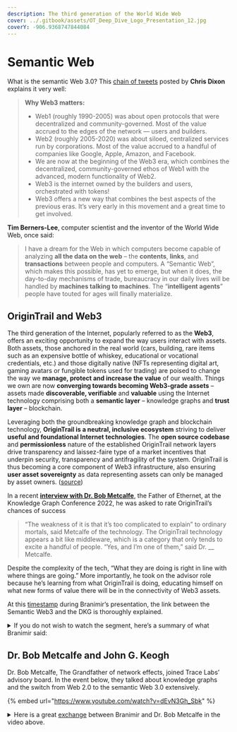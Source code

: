 ```yaml
---
description: The third generation of the World Wide Web
cover: ../.gitbook/assets/OT_Deep_Dive_Logo_Presentation_12.jpg
coverY: -906.9368747844084
---
```


# Semantic Web

What is the semantic Web 3.0? This [chain of tweets](https://twitter.com/cdixon/status/1442201621266534402?lang=en) posted by **Chris Dixon** explains it very well:

> **Why Web3 matters:**
>
> * Web1 (roughly 1990-2005) was about open protocols that were decentralized and community-governed. Most of the value accrued to the edges of the network — users and builders.
> * Web2 (roughly 2005-2020) was about siloed, centralized services run by corporations. Most of the value accrued to a handful of companies like Google, Apple, Amazon, and Facebook.
> * We are now at the beginning of the Web3 era, which combines the decentralized, community-governed ethos of Web1 with the advanced, modern functionality of Web2.
> * Web3 is the internet owned by the builders and users, orchestrated with tokens!
> * Web3 offers a new way that combines the best aspects of the previous eras. It’s very early in this movement and a great time to get involved.

**Tim Berners-Lee**, computer scientist and the inventor of the World Wide Web, once said:&#x20;

> I have a dream for the Web in which computers become capable of analyzing **all the data on the web** – the **contents**, **links**, and **transactions** between people and computers. A “Semantic Web”, which makes this possible, has yet to emerge, but when it does, the day-to-day mechanisms of trade, bureaucracy in our daily lives will be handled by **machines talking to machines**. The “**intelligent agents**” people have touted for ages will finally materialize.

## OriginTrail and Web3

The third generation of the Internet, popularly referred to as the **Web3**, offers an exciting opportunity to expand the way users interact with assets. Both assets, those anchored in the real world (cars, building, rare items such as an expensive bottle of whiskey, educational or vocational credentials, etc.) and those digitally native (NFTs representing digital art, gaming avatars or fungible tokens used for trading) are poised to change the way we **manage, protect and increase the value** of our wealth. Things we own are now **converging towards becoming Web3-grade assets** – assets made **discoverable, verifiable** and **valuable** using the Internet technology comprising both a **semantic layer** – knowledge graphs and **trust layer** – blockchain.

Leveraging both the groundbreaking knowledge graph and blockchain technology, **OriginTrail is a neutral, inclusive ecosystem** striving to deliver **useful and foundational Internet technologies**. The **open source codebase** and **permissionless** nature of the established OriginTrail network layers drive transparency and laissez-faire type of a market incentives that underpin security, transparency and antifragility of the system. OriginTrail is thus becoming a core component of Web3 infrastructure, also ensuring **user asset sovereignty** as data representing assets can only be managed by asset owners. ([source](https://parachain.origintrail.io/whitepaper?section=web3-grade-assets-and-network-effects))

In a recent [**interview with Dr. Bob Metcalfe**](https://twitter.com/ZDNet/status/1522268420724695047?s=20\&t=C1APYeT2P1tN27s4bHAP7g), the Father of Ethernet, at the Knowledge Graph Conference 2022, he was asked to rate OriginTrail’s chances of success&#x20;

> “The weakness of it is that it’s too complicated to explain” to ordinary mortals, said Metcalfe of the technology. The OriginTrail technology appears a bit like middleware, which is a category that only tends to excite a handful of people. “Yes, and I’m one of them,” said Dr. __ Metcalfe.

Despite the complexity of the tech, “What they are doing is right in line with where things are going.” More importantly, he took on the advisor role because he’s learning from what OriginTrail is doing, educating himself on what new forms of value there will be in the connectivity of Web3 assets.

At this [timestamp](https://youtu.be/dEvN3Gh\_Sbk?t=2120) during Branimir’s presentation, the link between the Semantic Web3 and the DKG is thoroughly explained.&#x20;

<details>

<summary>If you do not wish to watch the segment, here’s a summary of what Branimir said:</summary>

“**OriginTrail** is the **world’s first Decentralized Knowledge Graph**, where the idea is that everybody can share this set of technologies. We can expand connectivity to wider spaces than just siloed platforms like Google and Facebook. Anybody can participate with any device, and therefore generate value for everyone. OriginTrail is a global semantic network of data that organizes humanity’s most important **assets**, making them **discoverable**, **verifiable** and **valuable**. The value exchange pays for all network effects. In a way, the original structure of the Semantic Web 3.0 envisonned by Berners-Lee comes to this synergy of knowledge graphs, and blockchains, as we have them today. If we show a very simplified architecture here, sitting on top of blockchains is the Decentralized Knowledge Graph, which enables these Web 3.0 applications. These layers of blockchains and Decentralized Knowledge Graph on the new Semantic Web 3.0 have basically covered the architecture that Tim Berners-Lee envisioned originally on the Semantic Web in a trusted sense.

The **Decentralized Knowledge Graph drives network effects**. We start from the notion that **information is inherently valuable**. For instance, all big tech companies in the world benefit a lot from the information that gets exchanged through them. A simple Google search term enriches the knowledge graph of Google and generates more value. Next time when Google is being searched for the same term, they will actually use the learnings from what you’ve done previously. The same concept of enriching a knowledge graph can be done in a decentralized manner. Taking this information, which is inherently valuable, we actually unlock the **Metcalfe’s Law** **network effects for humanity’s most important assets**.

We do that in **three ways**. First, we make all of these assets **discoverable**. We use the word asset in the widest context, so that means both **physical assets**, which OriginTrail has already been using in the tracking of physical assets in real world today, and **digital assets**, such as assets on a blockchain (**NFTs** for instance) or just generally data assets. Second, making assets **discoverable** is a very important aspect of enabling this data connectivity to happen, because without discoverability, we’re not able to make these connections. Discoverability means that all this knowledge that gets accumulated is able to connect to some other knowledge or is able to be used in some upper layer, application layer, like Professor Metcalfe beautifully put it – **connectivity also permeates through all layers**. Discoverability is also important in terms of bridging data silos. When we have situations where we have companies that have maintained their own data systems, like Facebook and Google, but also the traditional supply chain companies, or generally any data system, in order to bridge those, you need to have the property of discoverability. To make this bridge happen, **verifiability** in another important aspect. In the context of blockchains, verifiability is associated to transactions, but the meaning can be expanded to anything. The d**ecentralized Knowledge Graph is actually a set of verifiable assertions** – think of that as **immutable data** **sets** that have all been signed, and have a cryptographic fingerprint associated with them on a particular blockchain. Why is it a blockchain? Because you can always take that data set, crunch it back to its hash and compare it to the one that has been time stamped on the blockchain, and see if it has been changed. If it hasn’t, then you can you verify the **integrity** of this information, or that it has been immutable, but also confirm or verify the signature of whoever issued this verifiable assertion or data set. Finally, you can use it directly on the blockchain, because you can verify that whatever data comes from the DKG has a corresponding set of fingerprints on the chain that can verify that at certain point in time, it really had that shape. Therefore, verifiability comes in various forms. But why does it matter? It matters in the sense which Professor Metcalfe mentioned – the problem of fake news, which really is a problem of verifiability. Can you verify the source? Can you be sure that the information that has been shared is truthful. Obviously there is no algorithm in the world that you put some information in, and a true or false statement comes out and says this is the truth or not. But what we can do on a protocol level today is we can verify several things, that something hasn’t been changed along the way, some statement made by some organization is as it is, but also, we can verify that indeed, it comes from that organization.

Now, if we think about these assertions not as separate things, but rather **interconnected things**, you’re able to **query them**, and you’re able to **formulate all kinds of answers and analytics based on verifiable data** – that is the **semantic**, and that is what we can base our decisions on. All of this makes data valuable. Going back to Google, one of the biggest thing associated with Google searches is the SEO (Search Engine Operation) friendliness. You know how high your website ranks or shows up on the list for Google search – all this basically determines the website value. Therefore, if you are really easily discoverable through some search term, it means that your website is being clicked on a lot and it has a lot of links pointing to it. Google gives it much higher value, and it actually sorts the list according to the value. This value is calculated, among others, with also this [Google PageRank algorithm](https://en.wikipedia.org/wiki/PageRank). This algorithm essentially harnesses the power of network effects. So again, the Decentralized Knowledge Graph is designed to make data discoverable, verifiable and valuable. It conforms to the Metcalfe’s Law, which is basically that the value is proportional to the square of the number of entities in this interconnected network. Robert Noyce, one of the co-founders of Intel, once said that **knowledge is power**. When you share that knowledge, knowledge sharing is power multiplied.

With OriginTrail, you can do several things such as building high quality variable data, you can build applications on top, you can publish verifiable assertions from any system, integrate all of this data across the semantic Web 3.0 pretty seamlessly, and easily build privacy first Metaverse right outside. OriginTrail is completely open source, and it is designed to enable anybody to own their own data. Anybody can run an OriginTrail node and network, anybody can connect and publish with it, with the possibility of containing some permission information in their own subgraph and keep data private. Publishing public information is, of course there for this kind of discoverability and verifiability. What you can also do is you can discover and crowdsource high quality data sets. This is something very interesting for the field of data science, machine learning AI, because for all these great algorithms we really need lots of and very high-quality data. Finally, you can tokenize your dynamic assets. Today, the physical or digital OriginTrail DKG is already actually working on that, and there’s quite a few global leaders using it. The British Standards Institution has several applications built on top of OriginTrail, the Swiss railway companies are working on also several implementations for the last couple of years in production that are tracking supply chain parts, and with multiple partners in the European rail space. Another interesting example is the trusted factory example with SCAN Association, which is actually an association of companies such as Walmart, Home Depot, Costco, and many others for factory audits. There are also other use cases in fashion, food traceability, and others that OriginTrail is already been used for. Walmart have awarded us, and Oracle, as one of our partners, has also been traditionally in the data space as one of the original databases very interested in the semantic web and blockchain, and therefore, working together with OriginTrail. Finally, the World Economic Forum with whom we’ve been involved in a project of actually mapping and crowdsourcing very useful information on personal protective equipment, which is highly critical in this situation of pandemic. So that will be it.”

</details>

## **Dr. Bob Metcalfe and John G. Keogh**

Dr. Bob Metcalfe, The Grandfather of network effects, joined Trace Labs’ advisory board. In the event below, they talked about knowledge graphs and the switch from Web 2.0 to the semantic Web 3.0 extensively.&#x20;

{% embed url="https://www.youtube.com/watch?v=dEvN3Gh_Sbk" %}

<details>

<summary>Here is a great <a href="https://youtu.be/dEvN3Gh_Sbk?t=1679">exchange</a> between Branimir and Dr. Bob Metcalfe in the video above.</summary>

**Branimir**: “There’s quite a lot of algorithms that are actually built to harness the connectivity of the knowledge graph. The most famous one is the Google PageRank. If you have a link or a set of links on the web, then it’s not only used for websites – it can be used on large maps as well in several different ways but essentially what it does is it creates a notion of value based on how many links points to something but not just in terms of numbers but also in terms of ‘power’. If a major website like CNN points to some other website, since they have more ‘power’, they actually transfer part of their power or value to that website.”

**Dr. Metcalfe**: “This is wonderful. This beautifully makes a point that connectivity occurs in layers and you’re describing the connectivity of the knowledge graph. Above that, there are buyers and sellers who use Google to find things and so that’s a graph and it has value associated with it. This connectivity at pagerank level is yielding value at buyer and seller level so the layers of the Internet also give us a hint that there are layers of connectivity.&#x20;

**Branimir**: “That resonates so much with me professor because when you look at OriginTrail, it is a decentralized network so we have the concept of connectivity on the network level, or physical level, and there’s the concept of connectivity on the data level, and finally on the application level as you mentioned because there’s somebody consuming and publishing all of this information and then discovering it or utilizing it.”

**Dr. Metcalfe**: “I’d like to reiterate the importance of what you’re doing. Metcalfe’s Law talked about the connection of machines and how valuable these PCs would be if they were connected. Then, Facebook made it all about connecting people together. What you’re working on is the connectivity of data and the value that can be derived from that.”or details on each stage, visit the link below

</details>

